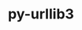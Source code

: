 ---
title: "py-urllib3"
layout: cache
categories: [package, v0.18.1]
meta: {"versions": ["1.26.6"], "compilers": ["gcc@=7.3.1", "gcc@=7.5.0"], "oss": ["amzn2", "ubuntu18.04"], "platforms": ["linux"], "targets": ["aarch64", "graviton2", "x86_64", "x86_64_v3", "x86_64_v4"], "stacks": ["aws-isc", "aws-isc-aarch64", "data-vis-sdk", "e4s", "root"], "num_specs": 7, "num_specs_by_stack": {"aws-isc-aarch64": 2, "root": 7, "e4s": 2, "data-vis-sdk": 1, "aws-isc": 2}}
spec_details: [{"hash": "cbn2lcaqmrx52ouzwcdymucdt2fijxl5", "compiler": "gcc@=7.3.1", "versions": ["1.26.6"], "os": "amzn2", "platform": "linux", "target": "aarch64", "variants": ["~brotli", "~secure", "~socks"], "stacks": ["aws-isc-aarch64", "root"], "size": "-", "tarball": "https://binaries.spack.io/v0.18.1/build_cache/linux-amzn2-aarch64/gcc-7.3.1/py-urllib3-1.26.6/linux-amzn2-aarch64-gcc-7.3.1-py-urllib3-1.26.6-cbn2lcaqmrx52ouzwcdymucdt2fijxl5.spack"}, {"hash": "4knpjqhrvpex2uuqp7hxgqsfyv3agwdi", "compiler": "gcc@=7.3.1", "versions": ["1.26.6"], "os": "amzn2", "platform": "linux", "target": "graviton2", "variants": ["~brotli", "~secure", "~socks"], "stacks": ["aws-isc-aarch64", "root"], "size": "-", "tarball": "https://binaries.spack.io/v0.18.1/build_cache/linux-amzn2-graviton2/gcc-7.3.1/py-urllib3-1.26.6/linux-amzn2-graviton2-gcc-7.3.1-py-urllib3-1.26.6-4knpjqhrvpex2uuqp7hxgqsfyv3agwdi.spack"}, {"hash": "sqwrcwjtela44o3bc6oiqztdyzga2exh", "compiler": "gcc@=7.5.0", "versions": ["1.26.6"], "os": "ubuntu18.04", "platform": "linux", "target": "x86_64", "variants": ["~brotli", "~secure", "~socks"], "stacks": ["e4s", "root"], "size": "-", "tarball": "https://binaries.spack.io/v0.18.1/build_cache/linux-ubuntu18.04-x86_64/gcc-7.5.0/py-urllib3-1.26.6/linux-ubuntu18.04-x86_64-gcc-7.5.0-py-urllib3-1.26.6-sqwrcwjtela44o3bc6oiqztdyzga2exh.spack"}, {"hash": "6qrjfeo22wsuqdid6qmuh4j4s752hakb", "compiler": "gcc@=7.5.0", "versions": ["1.26.6"], "os": "ubuntu18.04", "platform": "linux", "target": "x86_64", "variants": ["~brotli", "~secure", "~socks"], "stacks": ["e4s", "root"], "size": "-", "tarball": "https://binaries.spack.io/v0.18.1/build_cache/linux-ubuntu18.04-x86_64/gcc-7.5.0/py-urllib3-1.26.6/linux-ubuntu18.04-x86_64-gcc-7.5.0-py-urllib3-1.26.6-6qrjfeo22wsuqdid6qmuh4j4s752hakb.spack"}, {"hash": "gobkt3qldmimf4ys6kvcv4opvmopelbe", "compiler": "gcc@=7.5.0", "versions": ["1.26.6"], "os": "ubuntu18.04", "platform": "linux", "target": "x86_64", "variants": ["~brotli", "~secure", "~socks"], "stacks": ["data-vis-sdk", "root"], "size": "-", "tarball": "https://binaries.spack.io/v0.18.1/build_cache/linux-ubuntu18.04-x86_64/gcc-7.5.0/py-urllib3-1.26.6/linux-ubuntu18.04-x86_64-gcc-7.5.0-py-urllib3-1.26.6-gobkt3qldmimf4ys6kvcv4opvmopelbe.spack"}, {"hash": "vyzx3jp6fyx5wgfxm2tndcotuu7buwdw", "compiler": "gcc@=7.3.1", "versions": ["1.26.6"], "os": "amzn2", "platform": "linux", "target": "x86_64_v3", "variants": ["~brotli", "~secure", "~socks"], "stacks": ["root", "aws-isc"], "size": "-", "tarball": "https://binaries.spack.io/v0.18.1/build_cache/linux-amzn2-x86_64_v3/gcc-7.3.1/py-urllib3-1.26.6/linux-amzn2-x86_64_v3-gcc-7.3.1-py-urllib3-1.26.6-vyzx3jp6fyx5wgfxm2tndcotuu7buwdw.spack"}, {"hash": "z6udovcjxfdccjuilkiech64twrpzqlm", "compiler": "gcc@=7.3.1", "versions": ["1.26.6"], "os": "amzn2", "platform": "linux", "target": "x86_64_v4", "variants": ["~brotli", "~secure", "~socks"], "stacks": ["root", "aws-isc"], "size": "-", "tarball": "https://binaries.spack.io/v0.18.1/build_cache/linux-amzn2-x86_64_v4/gcc-7.3.1/py-urllib3-1.26.6/linux-amzn2-x86_64_v4-gcc-7.3.1-py-urllib3-1.26.6-z6udovcjxfdccjuilkiech64twrpzqlm.spack"}]
---